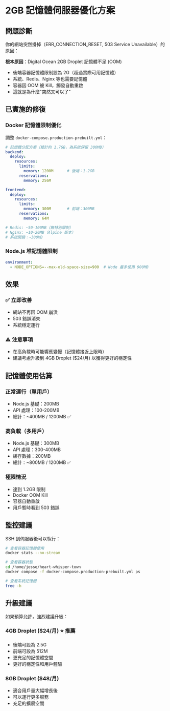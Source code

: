 # 2GB 記憶體伺服器優化方案

## 問題診斷

你的網站突然掛掉（ERR_CONNECTION_RESET, 503 Service Unavailable）的原因：

**根本原因**：Digital Ocean 2GB Droplet 記憶體不足 (OOM)
- 後端容器記憶體限制設為 2G（超過實際可用記憶體）
- 系統、Redis、Nginx 等也需要記憶體
- 容器因 OOM 被 Kill，觸發自動重啟
- 這就是為什麼"突然又可以了"

## 已實施的修復

### Docker 記憶體限制優化

調整 `docker-compose.production-prebuilt.yml`：

```yaml
# 記憶體分配方案（總計約 1.7GB，為系統保留 300MB）
backend:
  deploy:
    resources:
      limits:
        memory: 1200M      # 後端：1.2GB
      reservations:
        memory: 256M

frontend:
  deploy:
    resources:
      limits:
        memory: 300M       # 前端：300MB
      reservations:
        memory: 64M

# Redis: ~50-100MB（無特別限制）
# Nginx: ~10-20MB（Alpine 版本）
# 系統開銷：~300MB
```

### Node.js 堆記憶體限制

```yaml
environment:
  - NODE_OPTIONS=--max-old-space-size=900  # Node 最多使用 900MB
```

## 效果

### ✅ 立即改善
- 網站不再因 OOM 崩潰
- 503 錯誤消失
- 系統穩定運行

### ⚠️ 注意事項
- 在高負載時可能響應變慢（記憶體接近上限時）
- 建議考慮升級到 4GB Droplet ($24/月) 以獲得更好的穩定性

## 記憶體使用估算

### 正常運行（單用戶）
- Node.js 基礎：200MB
- API 處理：100-200MB
- 總計：~400MB / 1200MB ✅

### 高負載（多用戶）
- Node.js 基礎：300MB
- API 處理：300-400MB
- 緩存數據：200MB
- 總計：~800MB / 1200MB ✅

### 極限情況
- 達到 1.2GB 限制
- Docker OOM Kill
- 容器自動重啟
- 用戶暫時看到 503 錯誤

## 監控建議

SSH 到伺服器後可以執行：

```bash
# 查看容器記憶體使用
docker stats --no-stream

# 查看容器狀態
cd /home/jesse/heart-whisper-town
docker compose -f docker-compose.production-prebuilt.yml ps

# 查看系統記憶體
free -h
```

## 升級建議

如果預算允許，強烈建議升級：

### 4GB Droplet ($24/月) ⭐ 推薦
- 後端可設為 2.5G
- 前端可設為 512M
- 更充足的記憶體空間
- 更好的穩定性和用戶體驗

### 8GB Droplet ($48/月)
- 適合用戶量大幅增長後
- 可以運行更多服務
- 充足的擴展空間
